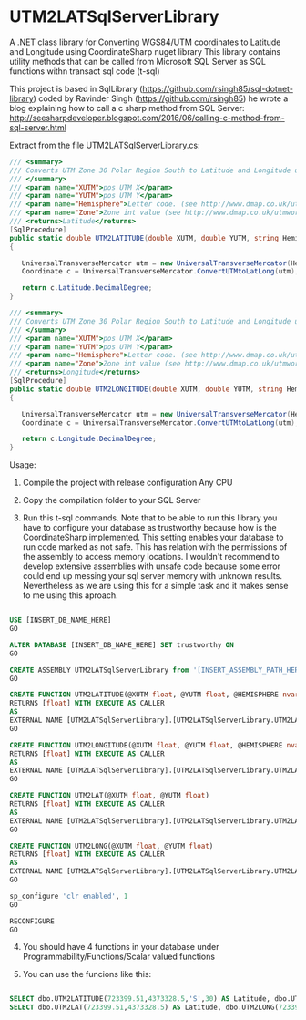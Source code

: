 # UTM2LATSqlServerLibrary
A .NET class library for Converting WGS84/UTM coordinates to Latitude and Longitude using CoordinateSharp nuget library
This library contains utility methods that can be called from Microsoft SQL Server as SQL functions withn transact sql code (t-sql)


This project is based in SqlLibrary (https://github.com/rsingh85/sql-dotnet-library) coded by Ravinder Singh (https://github.com/rsingh85)
he wrote a blog explaining how to call a c sharp method from SQL Server: http://seesharpdeveloper.blogspot.com/2016/06/calling-c-method-from-sql-server.html






Extract from the file UTM2LATSqlServerLibrary.cs:
 ```csharp
/// <summary>
/// Converts UTM Zone 30 Polar Region South to Latitude and Longitude using CoordinateSharp nuget library
/// </summary>
/// <param name="XUTM">pos UTM X</param>
/// <param name="YUTM">pos UTM Y</param>
/// <param name="Hemisphere">Letter code. (see http://www.dmap.co.uk/utmworld.htm) </param>
/// <param name="Zone">Zone int value (see http://www.dmap.co.uk/utmworld.htm) </param>
/// <returns>Latitude</returns>
[SqlProcedure]
public static double UTM2LATITUDE(double XUTM, double YUTM, string Hemisphere, int Zone)
{

	UniversalTransverseMercator utm = new UniversalTransverseMercator(Hemisphere, Zone, XUTM, YUTM);
	Coordinate c = UniversalTransverseMercator.ConvertUTMtoLatLong(utm);

	return c.Latitude.DecimalDegree;
}

/// <summary>
/// Converts UTM Zone 30 Polar Region South to Latitude and Longitude using CoordinateSharp nuget library
/// </summary>
/// <param name="XUTM">pos UTM X</param>
/// <param name="YUTM">pos UTM Y</param>
/// <param name="Hemisphere">Letter code. (see http://www.dmap.co.uk/utmworld.htm) </param>
/// <param name="Zone">Zone int value (see http://www.dmap.co.uk/utmworld.htm) </param>
/// <returns>Longitude</returns>
[SqlProcedure]
public static double UTM2LONGITUDE(double XUTM, double YUTM, string Hemisphere, int Zone)
{

	UniversalTransverseMercator utm = new UniversalTransverseMercator(Hemisphere, Zone, XUTM, YUTM);
	Coordinate c = UniversalTransverseMercator.ConvertUTMtoLatLong(utm);

	return c.Longitude.DecimalDegree;
}
 ```


Usage:

1. Compile the project with release configuration Any CPU

3. Copy the compilation folder to your SQL Server

3. Run this t-sql commands. 
Note that to be able to run this library you have to configure your database as trustworthy because how is the CoordinateSharp implemented.
This setting enables your database to run code marked as not safe. This has relation with the permissions of the assembly to access memory locations.
I wouldn't recommend to develop extensive assemblies with unsafe code because some error could end up messing your sql server memory with unknown results.
Nevertheless as we are using this for a simple task and it makes sense to me using this aproach.

 ```sql

USE [INSERT_DB_NAME_HERE]
GO

ALTER DATABASE [INSERT_DB_NAME_HERE] SET trustworthy ON
GO

CREATE ASSEMBLY UTM2LATSqlServerLibrary from '[INSERT_ASSEMBLY_PATH_HERE]\UTM2LATSqlServerLibrary.dll' WITH PERMISSION_SET = SAFE
GO

CREATE FUNCTION UTM2LATITUDE(@XUTM float, @YUTM float, @HEMISPHERE nvarchar(1), @ZONE int)
RETURNS [float] WITH EXECUTE AS CALLER
AS
EXTERNAL NAME [UTM2LATSqlServerLibrary].[UTM2LATSqlServerLibrary.UTM2LATSqlServerLibrary].[UTM2LATITUDE]
GO

CREATE FUNCTION UTM2LONGITUDE(@XUTM float, @YUTM float, @HEMISPHERE nvarchar(1), @ZONE int)
RETURNS [float] WITH EXECUTE AS CALLER
AS
EXTERNAL NAME [UTM2LATSqlServerLibrary].[UTM2LATSqlServerLibrary.UTM2LATSqlServerLibrary].[UTM2LONGITUDE]
GO

CREATE FUNCTION UTM2LAT(@XUTM float, @YUTM float)
RETURNS [float] WITH EXECUTE AS CALLER
AS
EXTERNAL NAME [UTM2LATSqlServerLibrary].[UTM2LATSqlServerLibrary.UTM2LATSqlServerLibrary].[UTM2LAT]
GO

CREATE FUNCTION UTM2LONG(@XUTM float, @YUTM float)
RETURNS [float] WITH EXECUTE AS CALLER
AS
EXTERNAL NAME [UTM2LATSqlServerLibrary].[UTM2LATSqlServerLibrary.UTM2LATSqlServerLibrary].[UTM2LONG]
GO

sp_configure 'clr enabled', 1
GO

RECONFIGURE
GO

 ```


4. You should have 4 functions in your database under Programmability/Functions/Scalar valued functions	

5. You can use the funcions like this:

 ```sql
 
SELECT dbo.UTM2LATITUDE(723399.51,4373328.5,'S',30) AS Latitude, dbo.UTM2LONGITUDE(723399.51,4373328.5,'S',30) AS Longitude
SELECT dbo.UTM2LAT(723399.51,4373328.5) AS Latitude, dbo.UTM2LONG(723399.51,4373328.5) AS Longitude

 ```



